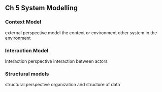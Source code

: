 ## Ch 5 System Modelling
### Context Model
external perspective
model the context or environment 
other system in the environment
### Interaction Model
Interaction perspective
interaction between actors
### Structural models
structural perspective
organization and structure of data